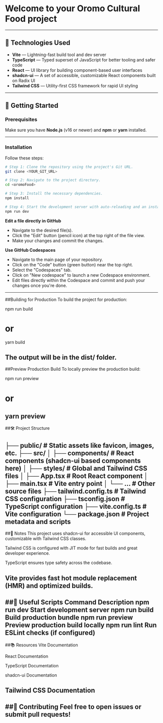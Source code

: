 # Welcome to your Oromo Cultural Food project


---

## 🧰 Technologies Used

- **Vite** — Lightning-fast build tool and dev server  
- **TypeScript** — Typed superset of JavaScript for better tooling and safer code  
- **React** — UI library for building component-based user interfaces  
- **shadcn-ui** — A set of accessible, customizable React components built on Radix UI  
- **Tailwind CSS** — Utility-first CSS framework for rapid UI styling  

---

## 🚀 Getting Started

### Prerequisites

Make sure you have **Node.js** (v16 or newer) and **npm** or **yarn** installed.

---

### Installation
Follow these steps:

```sh
# Step 1: Clone the repository using the project's Git URL.
git clone <YOUR_GIT_URL>

# Step 2: Navigate to the project directory.
cd <oromoFood>

# Step 3: Install the necessary dependencies.
npm install

# Step 4: Start the development server with auto-reloading and an instant preview.
npm run dev
```

**Edit a file directly in GitHub**

- Navigate to the desired file(s).
- Click the "Edit" button (pencil icon) at the top right of the file view.
- Make your changes and commit the changes.

**Use GitHub Codespaces**

- Navigate to the main page of your repository.
- Click on the "Code" button (green button) near the top right.
- Select the "Codespaces" tab.
- Click on "New codespace" to launch a new Codespace environment.
- Edit files directly within the Codespace and commit and push your changes once you're done.


---
##Building for Production
To build the project for production:

npm run build
# or
yarn build

The output will be in the dist/ folder.
---

##Preview Production Build
To locally preview the production build:

npm run preview
# or
yarn preview
---

##🛠 Project Structure

├── public/               # Static assets like favicon, images, etc.
├── src/
│   ├── components/       # React components (shadcn-ui based components here)
│   ├── styles/           # Global and Tailwind CSS files
│   ├── App.tsx           # Root React component
│   ├── main.tsx          # Vite entry point
│   └── ...               # Other source files
├── tailwind.config.ts    # Tailwind CSS configuration
├── tsconfig.json         # TypeScript configuration
├── vite.config.ts        # Vite configuration
└── package.json          # Project metadata and scripts
---

##📝 Notes
This project uses shadcn-ui for accessible UI components, customizable with Tailwind CSS classes.

Tailwind CSS is configured with JIT mode for fast builds and great developer experience.

TypeScript ensures type safety across the codebase.

Vite provides fast hot module replacement (HMR) and optimized builds.
---

##🔧 Useful Scripts
Command	Description
npm run dev	Start development server
npm run build	Build production bundle
npm run preview	Preview production build locally
npm run lint	Run ESLint checks (if configured)
---
##📚 Resources
Vite Documentation

React Documentation

TypeScript Documentation

shadcn-ui Documentation

Tailwind CSS Documentation
---
##🤝 Contributing
Feel free to open issues or submit pull requests!
---
